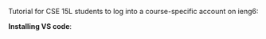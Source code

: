 Tutorial for CSE 15L students to log into a course-specific account on ieng6:

  **Installing VS code**:
    
   
